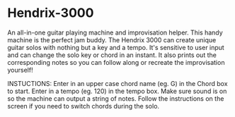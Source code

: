 # Hendrix-3000
An all-in-one guitar playing machine and improvisation helper. This handy machine is the perfect jam buddy. The Hendrix 3000 can create unique guitar solos with nothing but a key and a tempo. It's sensitive to user input and can change the solo key or chord in an instant. It also prints out the corresponding notes so you can follow along or recreate the improvisation yourself!

INSTUCTIONS:
Enter in an upper case chord name (eg. G) in the Chord box to start. Enter in a tempo (eg. 120) in the tempo box. Make sure sound is on so the machine can output a string of notes. Follow the instructions on the screen if you need to switch chords during the solo.
